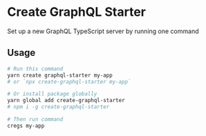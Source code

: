 # Create GraphQL Starter

Set up a new GraphQL TypeScript server by running one command

## Usage

```bash
# Run this command
yarn create graphql-starter my-app
# or `npx create-graphql-starter my-app`
```

```bash
# Or install package globally
yarn global add create-graphql-starter
# npm i -g create-graphql-starter

# Then run command
cregs my-app
```
